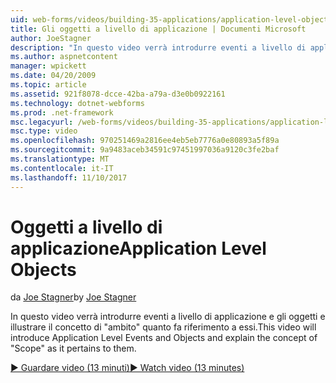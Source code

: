 ```yaml
---
uid: web-forms/videos/building-35-applications/application-level-objects
title: Gli oggetti a livello di applicazione | Documenti Microsoft
author: JoeStagner
description: "In questo video verrà introdurre eventi a livello di applicazione e gli oggetti e illustrare il concetto di &quot;ambito&quot; quanto fa riferimento a essi."
ms.author: aspnetcontent
manager: wpickett
ms.date: 04/20/2009
ms.topic: article
ms.assetid: 921f8078-dcce-42ba-a79a-d3e0b0922161
ms.technology: dotnet-webforms
ms.prod: .net-framework
msc.legacyurl: /web-forms/videos/building-35-applications/application-level-objects
msc.type: video
ms.openlocfilehash: 970251469a2816ee4eb5eb7776a0e80893a5f89a
ms.sourcegitcommit: 9a9483aceb34591c97451997036a9120c3fe2baf
ms.translationtype: MT
ms.contentlocale: it-IT
ms.lasthandoff: 11/10/2017
---
```

<a name="application-level-objects"></a><span data-ttu-id="d8260-103">Oggetti a livello di applicazione</span><span class="sxs-lookup"><span data-stu-id="d8260-103">Application Level Objects</span></span>
====================
<span data-ttu-id="d8260-104">da [Joe Stagner](https://github.com/JoeStagner)</span><span class="sxs-lookup"><span data-stu-id="d8260-104">by [Joe Stagner](https://github.com/JoeStagner)</span></span>

<span data-ttu-id="d8260-105">In questo video verrà introdurre eventi a livello di applicazione e gli oggetti e illustrare il concetto di &quot;ambito&quot; quanto fa riferimento a essi.</span><span class="sxs-lookup"><span data-stu-id="d8260-105">This video will introduce Application Level Events and Objects and explain the concept of &quot;Scope&quot; as it pertains to them.</span></span>

[<span data-ttu-id="d8260-106">&#9654; Guardare video (13 minuti)</span><span class="sxs-lookup"><span data-stu-id="d8260-106">&#9654; Watch video (13 minutes)</span></span>](https://channel9.msdn.com/Blogs/ASP-NET-Site-Videos/application-level-objects)
